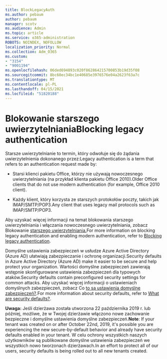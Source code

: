 ```yaml
---
title: BlockLegacyAuth
ms.author: pebaum
author: pebaum
manager: scotv
ms.audience: Admin
ms.topic: article
ms.service: o365-administration
ROBOTS: NOINDEX, NOFOLLOW
localization_priority: Normal
ms.collection: Adm_O365
ms.custom:
- "3154"
- "9001194"
ms.openlocfilehash: 06ded694893c020f862864215700853b19d35f08
ms.sourcegitcommit: 8bc60ec34bc1e40685e3976576e04a2623f63a7c
ms.translationtype: MT
ms.contentlocale: pl-PL
ms.lasthandoff: 04/15/2021
ms.locfileid: "51820188"
---
```

# <a name="blocking-legacy-authentication"></a><span data-ttu-id="5baa5-102">Blokowanie starszego uwierzytelniania</span><span class="sxs-lookup"><span data-stu-id="5baa5-102">Blocking legacy authentication</span></span>

<span data-ttu-id="5baa5-103">Starsze uwierzytelnianie to termin, który odwołuje się do żądania uwierzytelnienia dokonanego przez:</span><span class="sxs-lookup"><span data-stu-id="5baa5-103">Legacy authentication is a term that refers to an authentication request made by:</span></span>

- <span data-ttu-id="5baa5-104">Starsi klienci pakietu Office, którzy nie używają nowoczesnego uwierzytelniania (na przykład klienta pakietu Office 2010).</span><span class="sxs-lookup"><span data-stu-id="5baa5-104">Older Office clients that do not use modern authentication (for example, Office 2010 client).</span></span>

- <span data-ttu-id="5baa5-105">Każdy klient, który korzysta ze starszych protokołów poczty, takich jak IMAP/SMTP/POP3.</span><span class="sxs-lookup"><span data-stu-id="5baa5-105">Any client that uses legacy mail protocols such as IMAP/SMTP/POP3.</span></span>

<span data-ttu-id="5baa5-106">Aby uzyskać więcej informacji na temat blokowania starszego uwierzytelniania i włączania nowoczesnego uwierzytelniania, zobacz Blokowanie [starszego uwierzytelniania.](https://docs.microsoft.com/azure/active-directory/conditional-access/concept-conditional-access-block-legacy-authentication)</span><span class="sxs-lookup"><span data-stu-id="5baa5-106">For more information on blocking legacy authentication and enabling modern authentication, refer to [Blocking legacy authentication](https://docs.microsoft.com/azure/active-directory/conditional-access/concept-conditional-access-block-legacy-authentication).</span></span>

<span data-ttu-id="5baa5-107">Domyślne ustawienia zabezpieczeń w usłudze Azure Active Directory (Azure AD) ułatwiają zabezpieczanie i ochronę organizacji.</span><span class="sxs-lookup"><span data-stu-id="5baa5-107">Security defaults in Azure Active Directory (Azure AD) make it easier to be secure and help protect your organization.</span></span> <span data-ttu-id="5baa5-108">Wartości domyślne zabezpieczeń zawierają wstępnie skonfigurowane ustawienia zabezpieczeń dla typowych ataków.</span><span class="sxs-lookup"><span data-stu-id="5baa5-108">Security defaults contain preconfigured security settings for common attacks.</span></span>
<span data-ttu-id="5baa5-109">Aby uzyskać więcej informacji o ustawieniach domyślnych zabezpieczeń, zobacz Co [to są ustawienia domyślne zabezpieczeń?](https://docs.microsoft.com/azure/active-directory/fundamentals/concept-fundamentals-security-defaults).</span><span class="sxs-lookup"><span data-stu-id="5baa5-109">For more information about security defaults, refer to [What are security defaults?](https://docs.microsoft.com/azure/active-directory/fundamentals/concept-fundamentals-security-defaults).</span></span> 

<span data-ttu-id="5baa5-110">**Uwaga:** Jeśli dzierżawa została utworzona 22 października 2019 r. lub później, możliwe, że w Twojej dzierżawie włączono nowe zachowanie bezpieczne i domyślne ustawienia domyślne zabezpieczeń.</span><span class="sxs-lookup"><span data-stu-id="5baa5-110">**Note**:  If your tenant was created on or after October 22nd, 2019, it's possible you are experiencing the new secure-by-default behavior and already have security defaults enabled in your tenant.</span></span>  <span data-ttu-id="5baa5-111">W celu ochrony wszystkich naszych użytkowników są publikowane domyślne ustawienia zabezpieczeń we wszystkich nowo tworzonach dzierżawach.</span><span class="sxs-lookup"><span data-stu-id="5baa5-111">In an effort to protect all of our users, security defaults is being rolled out to all new tenants created.</span></span>
